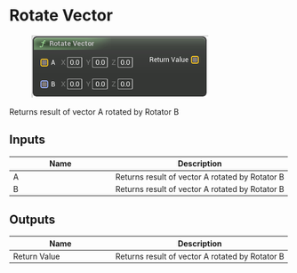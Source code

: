 # Rotate Vector

<div align="left" data-full-width="false"><figure><img src="../../../../.gitbook/assets/rotate_vector.png" alt=""><figcaption></figcaption></figure></div>

Returns result of vector A rotated by Rotator B

## Inputs

<table><thead><tr><th width="170">Name</th><th>Description</th></tr></thead><tbody><tr><td>A</td><td>Returns result of vector A rotated by Rotator B</td></tr><tr><td>B</td><td>Returns result of vector A rotated by Rotator B</td></tr></tbody></table>

## Outputs

<table><thead><tr><th width="170">Name</th><th>Description</th></tr></thead><tbody><tr><td>Return Value</td><td>Returns result of vector A rotated by Rotator B</td></tr></tbody></table>
